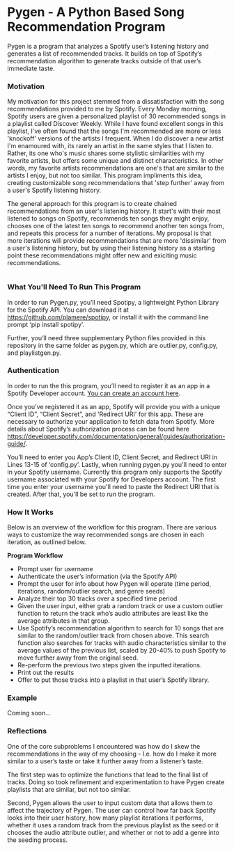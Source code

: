 # Pygen - A Python Based Song Recommendation Program

Pygen is a program that analyzes a Spotify user’s listening history and generates a list of recommended tracks. It builds on top of Spotify’s recommendation algorithm to generate tracks outside of that user’s immediate taste.

<h3>Motivation </h3>

My motivation for this project stemmed from a dissatisfaction with the song recommendations provided to me by Spotify. Every Monday morning, Spotify users are given a personalized playlist of 30 recommended songs in a playlist called Discover Weekly. While I have found excellent songs in this playlist, I've often found that the songs I'm recommended are more or less 'knockoff' versions of the artists I frequent. When I do discover a new artist I'm enamoured with, its rarely an artist in the same styles that I listen to. Rather, its one who's music shares some stylistic similarities with my favorite artists, but offers some unique and distinct characteristics. In other words, my favorite artists recommendations are one's that are similar to the artists I enjoy, but not too similar. This program impliments this idea, creating customizable song recommendations that 'step further' away from a user's Spotify listening history. 

The general approach for this program is to create chained recommendations from an user's listening history. It start's with their most listened to songs on Spotify, recommends ten songs they might enjoy, chooses one of the latest ten songs to recommend another ten songs from, and repeats this process for a number of iterations. My proposal is that more iterations will provide recommendations that are more 'dissimilar' from a user's listening history, but by using their listening history as a starting point these recommendations might offer new and exiciting music recommendations.

<image>


<h3> What You'll Need To Run This Program </h3>

In order to run Pygen.py, you’ll need Spotipy, a lightweight Python Library for the Spotify API. You can download it at https://github.com/plamere/spotipy, or install it with the command line prompt ‘pip install spotipy’.

Further, you’ll need three supplementary Python files provided in this repository in the same folder as pygen.py, which are outlier.py, config.py, and playlistgen.py.

<h3> Authentication </h3>

In order to run the this program, you’ll need to register it as an app in a Spotify Developer account. [You can create an account here](https://developer.spotify.com/dashboard/).

Once you’ve registered it as an app, Spotify will provide you with a unique “Client ID”, “Client Secret”, and 'Redirect URI' for this app. These are necessary to authorize your application to fetch data from Spotify. More details about Spotify’s authorization process can be found here https://developer.spotify.com/documentation/general/guides/authorization-guide/.

You’ll need to enter you App’s Client ID, Client Secret, and Redirect URI in Lines 13-15 of ‘config.py’. Lastly, when running pygen.py you'll need to enter in your Spotify username. Currently this program only supports the Spotify username associated with your Spotify for Developers account. The first time you enter your username you'll need to paste the Redirect URI that is created. After that, you'll be set to run the program.

<h3> How It Works </h3>

Below is an overview of the workflow for this program. There are various ways to customize the way recommended songs are chosen in each iteration, as outlined below.

<strong>Program Workflow</strong>

- Prompt user for username
- Authenticate the user’s information (via the Spotify API)
- Prompt the user for info about how Pygen will operate (time period, iterations, random/outlier search, and genre seeds)
- Analyze their top 30 tracks over a specified time period	 
- Given the user input, either grab a random track or use a custom outlier function to return the track who’s audio attributes are least like the average attributes in that group.
- Use Spotify’s recommendation algorithm to search for 10 songs that are similar to the random/outlier track from chosen above. This search function also searches for tracks with audio characteristics similar to the average values of the previous list, scaled by 20-40% to push Spotify to move further away from the original seed.
- Re-perform the previous two steps given the inputted iterations. 
- Print out the results
- Offer to put those tracks into a playlist in that user’s Spotify library.
  
<h3> Example </h3>

Coming soon...

<h3> Reflections </h3>

One of the core subproblems I encountered was how do I skew the recommendations in the way of my choosing - I.e. how do I make it more similar to a user’s taste or take it further away from a listener’s taste.

The first step was to optimize the functions that lead to the final list of tracks. Doing so took refinement and experimentation to have Pygen create playlists that are similar, but not too similar.

Second, Pygen allows the user to input custom data that allows them to affect the trajectory of Pygen. The user can control how far back Spotify looks into their user history, how many playlist iterations it performs, whether it uses a random track from the previous playlist as the seed or it chooses the audio attribute outlier, and whether or not to add a genre into the seeding process.
